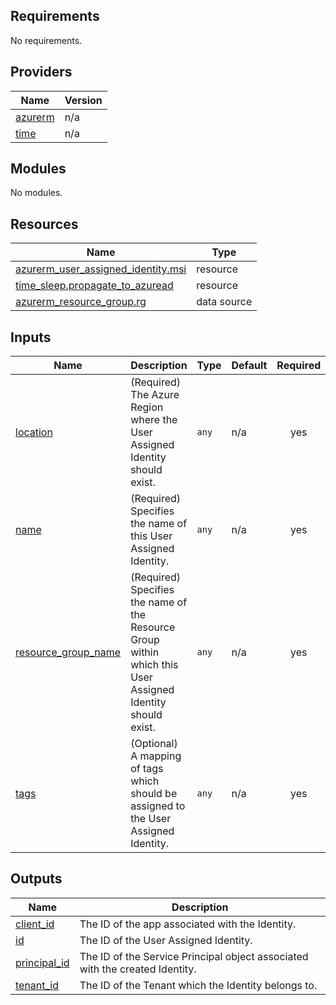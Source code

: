 <!-- BEGIN_TF_DOCS -->
## Requirements

No requirements.

## Providers

| Name | Version |
|------|---------|
| <a name="provider_azurerm"></a> [azurerm](#provider\_azurerm) | n/a |
| <a name="provider_time"></a> [time](#provider\_time) | n/a |

## Modules

No modules.

## Resources

| Name | Type |
|------|------|
| [azurerm_user_assigned_identity.msi](https://registry.terraform.io/providers/hashicorp/azurerm/latest/docs/resources/user_assigned_identity) | resource |
| [time_sleep.propagate_to_azuread](https://registry.terraform.io/providers/hashicorp/time/latest/docs/resources/sleep) | resource |
| [azurerm_resource_group.rg](https://registry.terraform.io/providers/hashicorp/azurerm/latest/docs/data-sources/resource_group) | data source |

## Inputs

| Name | Description | Type | Default | Required |
|------|-------------|------|---------|:--------:|
| <a name="input_location"></a> [location](#input\_location) | (Required) The Azure Region where the User Assigned Identity should exist. | `any` | n/a | yes |
| <a name="input_name"></a> [name](#input\_name) | (Required) Specifies the name of this User Assigned Identity. | `any` | n/a | yes |
| <a name="input_resource_group_name"></a> [resource\_group\_name](#input\_resource\_group\_name) | (Required) Specifies the name of the Resource Group within which this User Assigned Identity should exist. | `any` | n/a | yes |
| <a name="input_tags"></a> [tags](#input\_tags) | (Optional) A mapping of tags which should be assigned to the User Assigned Identity. | `any` | n/a | yes |

## Outputs

| Name | Description |
|------|-------------|
| <a name="output_client_id"></a> [client\_id](#output\_client\_id) | The ID of the app associated with the Identity. |
| <a name="output_id"></a> [id](#output\_id) | The ID of the User Assigned Identity. |
| <a name="output_principal_id"></a> [principal\_id](#output\_principal\_id) | The ID of the Service Principal object associated with the created Identity. |
| <a name="output_tenant_id"></a> [tenant\_id](#output\_tenant\_id) | The ID of the Tenant which the Identity belongs to. |
<!-- END_TF_DOCS -->